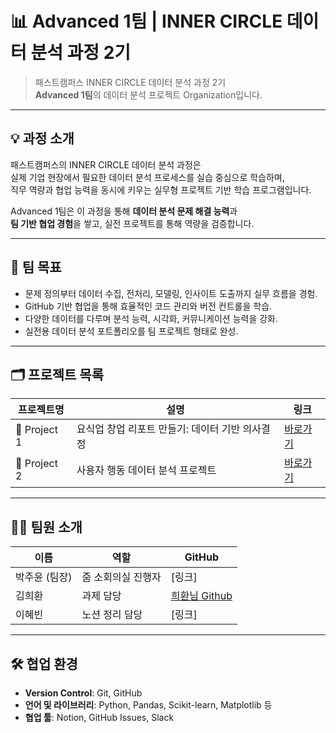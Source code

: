 # 📊 Advanced 1팀 | INNER CIRCLE 데이터 분석 과정 2기

> 패스트캠퍼스 INNER CIRCLE 데이터 분석 과정 2기  
> **Advanced 1팀**의 데이터 분석 프로젝트 Organization입니다.

---

## 💡 과정 소개

패스트캠퍼스의 INNER CIRCLE 데이터 분석 과정은  
실제 기업 현장에서 필요한 데이터 분석 프로세스를 실습 중심으로 학습하며,  
직무 역량과 협업 능력을 동시에 키우는 실무형 프로젝트 기반 학습 프로그램입니다.

Advanced 1팀은 이 과정을 통해 **데이터 분석 문제 해결 능력**과  
**팀 기반 협업 경험**을 쌓고, 실전 프로젝트를 통해 역량을 검증합니다.

---

## 🚀 팀 목표

- 문제 정의부터 데이터 수집, 전처리, 모델링, 인사이트 도출까지 실무 흐름을 경험.
- GitHub 기반 협업을 통해 효율적인 코드 관리와 버전 컨트롤을 학습.
- 다양한 데이터를 다루며 분석 능력, 시각화, 커뮤니케이션 능력을 강화.
- 실전용 데이터 분석 포트폴리오를 팀 프로젝트 형태로 완성.

---

## 🗂️ 프로젝트 목록

| 프로젝트명        | 설명                            | 링크            |
|------------------|--------------------------------|-----------------|
| 📁 Project 1 | 요식업 창업 리포트 만들기: 데이터 기반 의사결정  | [바로가기](링크) |
| 📁 Project 2    | 사용자 행동 데이터 분석 프로젝트  | [바로가기](링크) |

---

## 🧑‍💻 팀원 소개

| 이름         | 역할            | GitHub |
|--------------|-----------------|--------|
| 박주윤 (팀장) | 줌 소회의실 진행자| [링크] |
| 김희환       | 과제 담당        | [희환님 Github](https://github.com/khhwan/)|
| 이혜빈       | 노션 정리 담당   | [링크] |


---

## 🛠️ 협업 환경

- **Version Control**: Git, GitHub
- **언어 및 라이브러리**: Python, Pandas, Scikit-learn, Matplotlib 등
- **협업 툴**: Notion, GitHub Issues, Slack